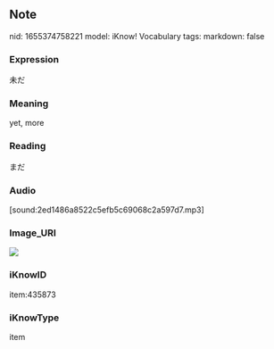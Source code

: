 ## Note
nid: 1655374758221
model: iKnow! Vocabulary
tags: 
markdown: false

### Expression
未だ

### Meaning
yet, more

### Reading
まだ

### Audio
[sound:2ed1486a8522c5efb5c69068c2a597d7.mp3]

### Image_URI
<img src="8a38d1fc69de50ac6c348f4745b52e5f.jpg">

### iKnowID
item:435873

### iKnowType
item
